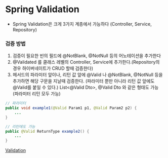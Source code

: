 # Spring Validation

- Spring Validation은 크게 3가지 계층에서 가능하다 (Controller, Service, Repository)

### 검증 방법

1. 검증이 필요한 빈의 필드에 @NotBlank, @NotNull 등의 어노테이션을 추가한다
2. @Validated 를 클래스 레벨의 Controller, Service에 추가한다.(Repository의 경우 하이버네이트가 CRUD 할때 검증한다)
3. 메서드의 파라미터 앞이나, 리턴 값 앞에 @Valid 나 @NotBlank, @NotNull 등을 추가하면 해당 구문을 지날때 검증한다. (파라미터 뿐만 아니라 리턴 값 앞에도 @Valid를 붙일 수 있다.)
List<@Valid Dto>, @Valid Dto 와 같은 형태도 가능 (파라미터 리턴 모두 가능)

```java
// 파라미터
public void example1(@Valid Param1 p1, @Valid Param2 p2) {
    ...
}

// 리턴에도 가능
public @Valid ReturnType example2() {
    ...
}
```



[Validation](https://jongmin92.github.io/2019/11/18/Spring/bean-validation-1/)

